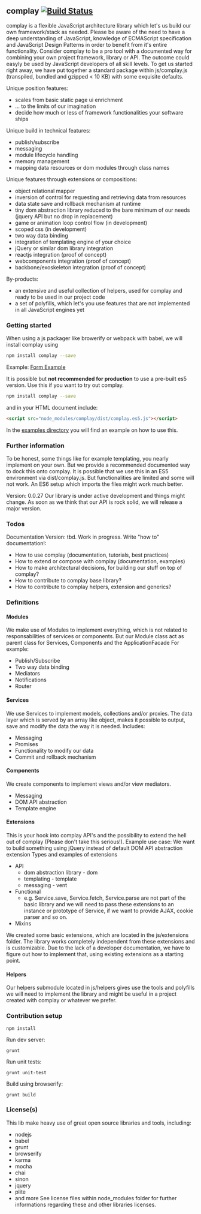 ## complay [![Build Status](https://travis-ci.org/HenriPodolski/complay.svg?branch=develop)](https://travis-ci.org/HenriPodolski/complay)

complay is a flexible JavaScript architecture library which let's us build our own framework/stack as needed.
Please be aware of the need to have a deep understanding of JavaScript, knowledge of ECMAScript specification and JavaScript Design Patterns in order to benefit from it's entire functionality. Consider complay to be a pro tool with a documented way for combining your own project framework, library or API. The outcome could easyly be used by JavaScript developers of all skill levels. To get us started right away, we have put together a standard package within js/complay.js (transpiled, bundled and gzipped < 10 KB) with some exquisite defaults.

Unique position features:
* scales from basic static page ui enrichment
* ... to the limits of our imagination
* decide how much or less of framework functionalities your software ships

Unique build in technical features:
* publish/subscribe
* messaging
* module lifecycle handling
* memory management
* mapping data resources or dom modules through class names

Unique features through extensions or compositions:
* object relational mapper
* inversion of control for requesting and retrieving data from resources
* data state save and rollback mechanism at runtime
* tiny dom abstraction library reduced to the bare minimum of our needs (jquery API but no drop in replacement)
* game or animation loop control flow (in development)
* scoped css (in development)
* two way data binding
* integration of templating engine of your choice
* jQuery or similar dom library integration
* reactjs integration (proof of concept)
* webcomponents integration (proof of concept)
* backbone/exoskeleton integration (proof of concept)

By-products:
* an extensive and useful collection of helpers, used for complay and ready to be used in our project code
* a set of polyfills, which let's you use features that are not implemented in all JavaScript engines yet

### Getting started
When using a js packager like browerify or webpack with babel, we will install complay using
```bash
npm install complay --save
```
Example: [Form Example](https://github.com/complayjs/examples/blob/master/src/examples/canvas-form-data/js/main.js)

It is possible but **not recommended for production** to use a pre-built es5 version. Use this if you want to try out complay.
```bash
npm install complay --save
```
and in your HTML document include:
```html
<script src="node_modules/complay/dist/complay.es5.js"></script>
```
In the [examples directory](https://github.com/complayjs/examples/tree/master/src/examples/basic-es5-component) you will find
an example on how to use this.

### Further information
To be honest, some things like for example templating, you nearly implement on your own. But we provide a recommended documented way to dock this onto complay.
It is possible that we use this in an ES5 environment via dist/complay.js.
But functionalities are limited and some will not work.
An ES6 setup which imports the files might work much better.

Version: 0.0.27
Our library is under active development and things might change. As soon as we think
that our API is rock solid, we will release a major version.

### Todos
Documentation Version: tbd.
Work in progress. Write "how to" documentation!: 
* How to use complay (documentation, tutorials, best practices)
* How to extend or compose with complay (documentation, examples)
* How to make architectural decisions, for building our stuff on top of complay?
* How to contribute to complay base library?
* How to contribute to complay helpers, extension and generics?

### Definitions
#### Modules
We make use of Modules to implement everything, which is not related to responsabilities of services or components.
But our Module class act as parent class for Services, Components and the ApplicationFacade
For example:
* Publish/Subscribe
* Two way data binding
* Mediators
* Notifications
* Router

#### Services
We use Services to implement models, collections and/or proxies. The data layer which is served by an array like object, makes it possible to output, save and modify the data the way it is needed.
Includes:
* Messaging
* Promises
* Functionality to modify our data
* Commit and rollback mechanism

#### Components
We create components to implement views and/or view mediators.
* Messaging
* DOM API abstraction
* Template engine

#### Extensions
This is your hook into complay API's and the possibility to extend the hell out of complay (Please don't take this serious!).
Example use case: We want to build something using jQuery instead of default DOM API abstraction extension
Types and examples of extensions
* API
	* dom abstraction library - dom
	* templating - template
	* messaging - vent 
* Functional
	* e.g. Service.save, Service.fetch, Service.parse are not part of the basic library and we will need to pass these extensions to an instance or prototype of Service, if we want to provide AJAX, cookie parser and so on.
* Mixins

We created some basic extensions, which are located in the js/extensions folder. The library works completely independent from these extensions and is customizable. Due to the lack of a developer documentation, we have to figure out how to implement that, using existing extensions as a starting point.

#### Helpers
Our helpers submodule located in js/helpers gives use the tools and polyfills we will need to implement the library and might be useful in a project created with complay or whatever we prefer.

### Contribution setup
```
npm install
```
Run dev server:
```
grunt
```
Run unit tests:
```
grunt unit-test
```
Build using browserify:
```
grunt build
```

### License(s)
This lib make heavy use of great open source libraries and tools, including:
* nodejs
* babel
* grunt
* browserify
* karma
* mocha
* chai
* sinon
* jquery
* plite
* and more
See license files within node_modules folder for further informations regarding these and other libraries licenses.
